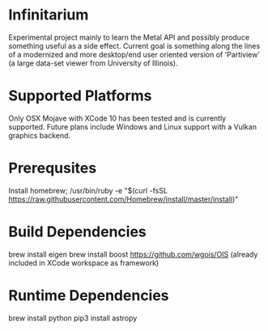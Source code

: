 # Infinitarium
Experimental project mainly to learn the Metal API and possibly produce something useful as a side effect. Current goal is something along the lines of a modernized and more desktop/end user oriented version of 'Partiview' (a large data-set viewer from University of Illinois).

# Supported Platforms
Only OSX Mojave with XCode 10 has been tested and is currently supported. Future plans include Windows and Linux support with a Vulkan graphics backend. 

# Prerequsites
Install homebrew; /usr/bin/ruby -e "$(curl -fsSL https://raw.githubusercontent.com/Homebrew/install/master/install)"

# Build Dependencies
brew install eigen
brew install boost
https://github.com/wgois/OIS (already included in XCode workspace as framework)

# Runtime Dependencies
brew install python
pip3 install astropy




